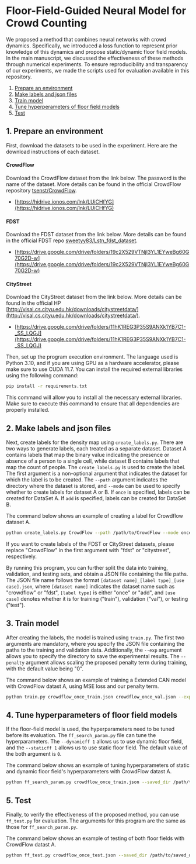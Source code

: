 # Floor-Field-Guided Neural Model for Crowd Counting

We proposed a method that combines neural networks with crowd dynamics. Specifically, we introduced a loss function to represent prior knowledge of this dynamics and propose static/dynamic floor field models. In the main manuscript, we discussed the effectiveness of these methods through numerical experiments. To ensure reproducibility and transparency of our experiments, we made the scripts used for evaluation available in this repository.

<!-- 我々はニューラルネットワークと群衆ダイナミクスを組み合わせた手法を提案した．具体的には，このダイナミクスの事前知識を表す損失関数と静的/動的フロアフィールドモデルを提案し，本文ではその効果について数値実験の結果を通じて詳しく論じた．その実験の再現性・透明性を確保するために，評価に用いたスクリプトを本レポジトリに公開する． -->
1. [Prepare an environment](#1-prepare-an-environment)
1. [Make labels and json files](#2-make-labels-and-json-files)
1. [Train model](#3-train-model)
1. [Tune hyperperameters of floor field models](#4-tune-hyperparameters-of-floor-field)
1. [Test](#5-test)

## 1. Prepare an environment
First, download the datasets to be used in the experiment. Here are the download instructions of each dataset.

#### CrowdFlow
Download the CrowdFlow dataset from the link below. The password is the name of the dataset. More details can be found in the official CrowdFlow repository [tsenst/CrowdFlow](https://github.com/tsenst/CrowdFlow).
- [https://hidrive.ionos.com/lnk/LUiCHfYG](https://hidrive.ionos.com/lnk/LUiCHfYG)

#### FDST
Download the FDST dataset from the link below. More details can be found in the official FDST repo [sweetyy83/Lstn_fdst_dataset](https://github.com/sweetyy83/Lstn_fdst_dataset).
- [https://drive.google.com/drive/folders/19c2X529VTNjl3YL1EYweBg60G70G2D-w](https://drive.google.com/drive/folders/19c2X529VTNjl3YL1EYweBg60G70G2D-w)

#### CityStreet
Download the CityStreet dataset from the link below. More details can be found in the official HP [http://visal.cs.cityu.edu.hk/downloads/citystreetdata/](http://visal.cs.cityu.edu.hk/downloads/citystreetdata/).
- [https://drive.google.com/drive/folders/11hK1REG3P35S9ANXk1YB7C1-_SS_LQGJ](https://drive.google.com/drive/folders/11hK1REG3P35S9ANXk1YB7C1-_SS_LQGJ)


Then, set up the program execution environment. The language used is Python 3.10, and if you are using GPU as a hardware accelerator, please make sure to use CUDA 11.7. You can install the required external libraries using the following command:
```sh
pip install -r requirements.txt
```
This command will allow you to install all the necessary external libraries. Make sure to execute this command to ensure that all dependencies are properly installed.

## 2. Make labels and json files
Next, create labels for the density map using ```create_labels.py```. There are two ways to generate labels, each treated as a separate dataset. Dataset A contains labels that map the binary value indicating the presence or absence of a person to a single cell, while dataset B contains labels that map the count of people. The ```create_labels.py``` is used to create the label. The first argument is a non-optional argument that indicates the dataset for which the label is to be created. The ```--path``` argument indicates the directory where the dataset is stored, and ```--mode``` can be used to specify whether to create labels for dataset A or B. If ```once``` is specified, labels can be created for DataSet A. If ```add``` is specified, labels can be created for DataSet B.

The command below shows an example of creating a label for Crowdflow dataset A.
```sh
python create_labels.py CrowdFlow --path /path/to/CrowdFlow --mode once
```
If you want to create labels of the FDST or CityStreet datasets, please replace "CrowdFlow" in the first argument with "fdst" or "citystreet", respectively. 

<!-- このプログラムの実行により，さらに学習・検証・テストデータに分割し，そのファイルをまとめたjsonファイルを得ることができる．jsonファイル名は```[dataset name]_[label type]_[use case].json```であり，```[dataset name]```はcrowdflowやfdstといったデータセット名が記載され，```[label type]```は```once```か```add```のどちらか，```[use case]```は学習用，検証用，テスト用のいずれかが表記される． -->
By running this program, you can further split the data into training, validation, and testing sets, and obtain a JSON file containing the file paths. The JSON file name follows the format ```[dataset name]_[label type]_[use case].json```, where ```[dataset name]``` indicates the dataset name such as "crowdflow" or "fdst", ```[label type]``` is either "once" or "add", and ```[use case]``` denotes whether it is for training ("train"), validation ("val"), or testing ("test").

## 3. Train model
<!-- After creating the labels, the model is trained using the ```train.py```.　最初の2つの引数必須引数で，学習・検証データのパスがまとめられたjsonファイルを指定できる．また```--exp```引数は実験結果を保存するディレクトリをを指定できる． The ```--penalty``` argument allows scaling the proposed penalty term during training. The default value of the argument is ```0```. -->
After creating the labels, the model is trained using `train.py`. The first two arguments are mandatory, where you specify the JSON file containing the paths to the training and validation data. Additionally, the `--exp` argument allows you to specify the directory to save the experimental results. The `--penalty` argument allows scaling the proposed penalty term during training, with the default value being "0".

The command below shows an example of training a Extended CAN model with CrowdFlow datast A, using MSE loss and our penalty term.
```sh
python train.py crowdflow_once_train.json crowdflow_once_val.json --exp /path/to/save_dir --penalty 0.1
```

## 4. Tune hyperparameters of floor field models
If the floor-field model is used, the hyperparameters need to be tuned before its evaluation. The ```ff_search_param.py``` file can tune the hyperparameters. The ```--dynamicff 1``` allows us to use dynamic floor field, and the ```--staticff 1``` allows us to use static floor field. The default value of the both argument is ```0```. 

The command below shows an example of tuning hyperparameters of static and dynamic floor field's hyperparameters with CrowdFlow datast A.
```sh
python ff_search_param.py crowdflow_once_train.json --saved_dir /path/to/saved_dir --dynamicFF 1 --staticFF 1
```

## 5. Test
<!-- 最後に提案手法の有効性を確認するため，```ff_test.py```を用いて評価する．このプログラムの引数は```ff_search_param.py```と同様である． -->
Finally, to verify the effectiveness of the proposed method, you can use ```ff_test.py``` for evaluation. The arguments for this program are the same as those for ```ff_search_param.py```.

The command below shows an example of testing of both floor fields with CrowdFlow datast A.
```sh
python ff_test.py crowdflow_once_test.json --saved_dir /path/to/saved_dir --dynamicFF 1 --staticFF 1
```
